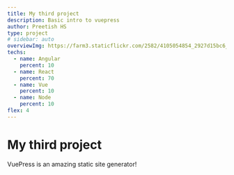 ```yaml
---
title: My third project
description: Basic intro to vuepress
author: Preetish HS
type: project
# sidebar: auto
overviewImg: https://farm3.staticflickr.com/2582/4105054854_2927d15bc6_b.jpg
techs:
  - name: Angular
    percent: 10
  - name: React
    percent: 70
  - name: Vue
    percent: 10
  - name: Node
    percent: 10
flex: 4
---
```


# My third project

VuePress is an amazing static site generator!
